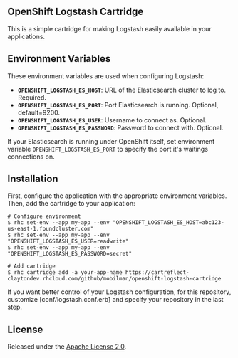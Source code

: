 ## OpenShift Logstash Cartridge

This is a simple cartridge for making Logstash easily available in your applications.


## Environment Variables

These environment variables are used when configuring Logstash:

 * **`OPENSHIFT_LOGSTASH_ES_HOST`**: URL of the Elasticsearch cluster to log to. Required.
 * **`OPENSHIFT_LOGSTASH_ES_PORT`**: Port Elasticsearch is running. Optional, default=9200.
 * **`OPENSHIFT_LOGSTASH_ES_USER`**: Username to connect as. Optional.
 * **`OPENSHIFT_LOGSTASH_ES_PASSWORD`**: Password to connect with. Optional.

If your Elasticsearch is running under OpenShift itself, set environment variable `OPENSHIFT_LOGSTASH_ES_PORT` to specify the port it's waitings connections on.

## Installation

First, configure the application with the appropriate environment variables. Then, add the cartridge to your application:

    # Configure environment
    $ rhc set-env --app my-app --env "OPENSHIFT_LOGSTASH_ES_HOST=abc123-us-east-1.foundcluster.com"
    $ rhc set-env --app my-app --env "OPENSHIFT_LOGSTASH_ES_USER=readwrite"
    $ rhc set-env --app my-app --env "OPENSHIFT_LOGSTASH_ES_PASSWORD=secret"

    # Add cartridge
    $ rhc cartridge add -a your-app-name https://cartreflect-claytondev.rhcloud.com/github/mobilman/openshift-logstash-cartridge

If you want better control of your Logstash configuration, for this repository, customize [conf/logstash.conf.erb] and specify your repository in the last step.


## License

Released under the [Apache License 2.0](http://www.apache.org/licenses/LICENSE-2.0.html).
